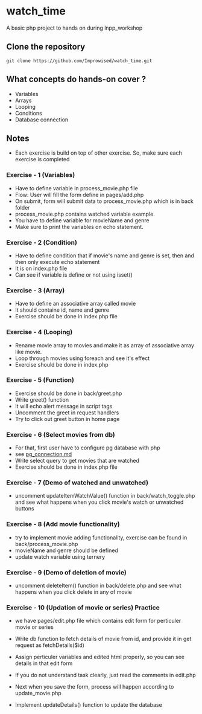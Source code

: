 # watch_time
A basic php project to hands on during lnpp_workshop

## Clone the repository
```
git clone https://github.com/Improwised/watch_time.git
```

## What concepts do hands-on cover ?
- Variables
- Arrays
- Looping
- Conditions
- Database connection


## Notes

- Each exercise is build on top of other exercise. So, make sure each exercise is completed

### Exercise - 1 (Variables)
- Have to define variable in process_movie.php file
- Flow: User will fill the form define in pages/add.php
- On submit, form will submit data to process_movie.php which is in back folder
- process_movie.php contains watched variable example.
- You have to define variable for movieName and genre
- Make sure to print the variables on echo statement.

### Exercise - 2 (Condition)
- Have to define condition that if movie's name and genre is set, then and then only execute echo statement
- It is on index.php file
- Can see if variable is define or not using isset()

### Exercise - 3 (Array)
- Have to define an associative array called movie
- It should containe id, name and genre
- Exercise should be done in index.php file

### Exercise - 4 (Looping) 
- Rename movie array to movies and make it as array of associative array like movie.
- Loop through movies using foreach and see it's effect
- Exercise should be done in index.php

### Exercise - 5 (Function)
- Exercise should be done in back/greet.php
- Write greet() function
- It will echo alert message in script tags
- Uncomment the greet in request handlers
- Try to click out greet button in home page

### Exercise - 6 (Select movies from db) 
- For that, first user have to configure pg database with php
- see [pg_connection.md](https://github.com/Improwised/watch_time/blob/main/docs/pg_connection.md)
- Write select query to get movies that are watched
- Exercise should be done in index.php file

### Exercise - 7 (Demo of watched and unwatched)
- uncomment updateItemWatchValue() function in back/watch_toggle.php and see what happens when you click movie's watch or unwatched buttons

### Exercise - 8 (Add movie functionality)
- try to implement movie adding functionality, exercise can be found in back/process_movie.php
- movieName and genre should be defined
- update watch variable using ternery

### Exercise - 9 (Demo of deletion of movie)
- uncomment deleteItem() function in back/delete.php and see what happens when you click delete in any of movie

### Exercise - 10 (Updation of movie or series) Practice
- we have pages/edit.php file which contains edit form for perticuler movie or series
- Write db function to fetch details of movie from id, and provide it in get request as fetchDetails($id)
- Assign perticuler variables and edited html properly, so you can see details in that edit form
- If you do not understand task clearly, just read the comments in edit.php

- Next when you save the form, process will happen according to update_movie.php
- Implement updateDetails() function to update the database